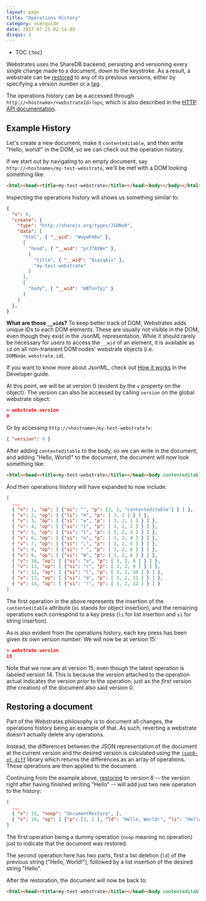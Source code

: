 ```yaml
---
layout: page
title: "Operations History"
category: userguide
date: 2017-07-25 02:14:03
disqus: 1
---
```


* TOC
{:toc}

Webstrates uses the ShareDB backend, persisting and versioning every single change made to a
document, down to the keystroke. As a result, a webstrate can be
[restored](/userguide/api/restore-delete.html#restoring-a-webstrate) to any of its previous
versions, either by specifying a version number or a [tag](/userguide/api/tagging.html).

The operations history can be a accessed through `http://<hostname>/<webstrateId>?ops`, which is
also described in the
[HTTP API documentation](/userguide/http-api.html#accessing-the-history-of-a-webstrate).

## Example History

Let's create a new document, make it `contenteditable`, and then write "Hello, world!" in the DOM,
so we can check out the operation history.

If we start out by navigating to an empty document, say `http://<hostname>/my-test-webstrate`, we'll
be met with a DOM looking something like:

```html
<html><head><title>my-test-webstrate</title></head><body></body></html>
```

Inspecting the operations history will shows us something similar to:

```json
{
  "v": 0,
  "create": {
    "type": "http://sharejs.org/types/JSONv0",
    "data": [
      "html", { "__wid": "WeywP48a" },
      [
        "head", { "__wid": "prJTAVWx" },
        [
          "title", { "__wid": "8iqiqAix" },
          "my-test-webstrate"
        ]
      ],
      [
        "body", { "__wid": "mBTnnTpj" }
      ]
    ]
  },
}
```

<div class="info box">
	<p>
		<strong>What are those <code>__wid</code>s?</strong> To keep better track of DOM, Webstrates
		adds unique IDs to each DOM elements. These are usually not visible in the DOM, even though they
		exist in the JsonML representation. While it should rarely be necessary for users to access
		the <code>__wid</code> of an element, it is available as <code>id</code> on all non-transient
		DOM nodes' webstrate objects (i.e. <code>DOMNode.webstrate.id</code>).
	</p>
	<p>
		If you want to know more about JsonML, check out
		<a href="/developerguide/how-it-works.html#jsonml">How it works</a> in the Developer guide.
	</p>
</div>

At this point, we will be at version 0 (evident by the `v` property on the object). The version
can also be accessed by calling `version` on the global webstrate object:

```json
> webstrate.version
0
```

Or by accessing `http://<hostname>/my-test-webstrate?v`:

```json
{ "version": 0 }
```

After adding `contenteditable` to the body, so we can write in the document, and adding
"Hello, World!" to the document, the document will now look something like:

```html
<html><head><title>my-test-webstrate</title></head><body contenteditable="">Hello, world!</body></html>
```

And then operations history will have expanded to now include:

```json
[
  ...
  { "v": 1, "op": [ {"oi": "", "p": [3, 1, "contenteditable"] } ] },
  { "v": 2, "op": [ {"li": "H", "p": [ 3, 2 ] } ] },
  { "v": 3, "op": [ {"si": "e", "p": [ 3, 2, 1 ] } ] },
  { "v": 4, "op": [ {"si": "l", "p": [ 3, 2, 2 ] } ] },
  { "v": 5, "op": [ {"si": "l", "p": [ 3, 2, 3 ] } ] },
  { "v": 6, "op": [ {"si": "o", "p": [ 3, 2, 4 ] } ] },
  { "v": 7, "op": [ {"si": ",", "p": [ 3, 2, 5 ] } ] },
  { "v": 8, "op": [ {"si": " ", "p": [ 3, 2, 6 ] } ] },
  { "v": 9, "op": [ {"si": "W", "p": [ 3, 2, 6 ] } ] },
  { "v": 10, "op": [ {"si": "o", "p": [ 3, 2, 8 ] } ] },
  { "v": 11, "op": [ {"si": "r", "p": [ 3, 2, 9 ] } ] },
  { "v": 12, "op": [ {"si": "l", "p": [ 3, 2, 10 ] } ] },
  { "v": 13, "op": [ {"si": "d", "p": [ 3, 2, 11 ] } ] },
  { "v": 14, "op": [ {"si": "!", "p": [ 3, 2, 12 ] } ] }
]
```

The first operation in the above represents the insertion of the `contenteditable` attribute (`oi`
stands for object insertion), and the remaining operations each correspond to a key press (`li`
for list insertion and `si` for string insertion).

As is also evident from the operations history, each key press has been given its own version
number. We will now be at version 15:

```json
> webstrate.version
15
```

Note that we now are at version 15, even though the latest operation is labeled version 14. This is
because the version attached to the operation actual indicates the version _prior_ to the operation,
just as the _first_ version (the creation) of the document also said version 0.

## Restoring a document

Part of the Webstrates philosophy is to document all changes, the operations history being an
example of that. As such, reverting a webstrate doesn't actually delete any operations.

Instead, the differences between the JSON representation of the document at the current version and
the desired version is calculated using the
[`json0-ot-diff`](https://www.npmjs.com/package/json0-ot-diff) library which returns the differences
as an array of operations. These operations are then applied to the document.

Continuing from the example above,
[restoring](/userguide/api/restore-delete.html#restoring-a-webstrate) to version 8 -- the version
right after having finished writing "Hello" -- will add just two new operation to the history:

```json
[
  ...
  { "v": 15, "noop": "documentRestore", },
  { "v": 16, "op": [ {"p": [3, 2 ], "ld": "Hello, World!", "li": "Hello" } ] }
]
```

The first operation being a dummy operation (`noop` meaning no operation) just to indicate that the
document was restored.

The second operation here has two parts, first a list deletion (`ld`) of the previous string
("Hello, World!"), followed by a list insertion of the desired string "Hello".

After the restoration, the document will now be back to:

```html
<html><head><title>my-test-webstrate</title></head><body contenteditable="">Hello</body></html>
```
